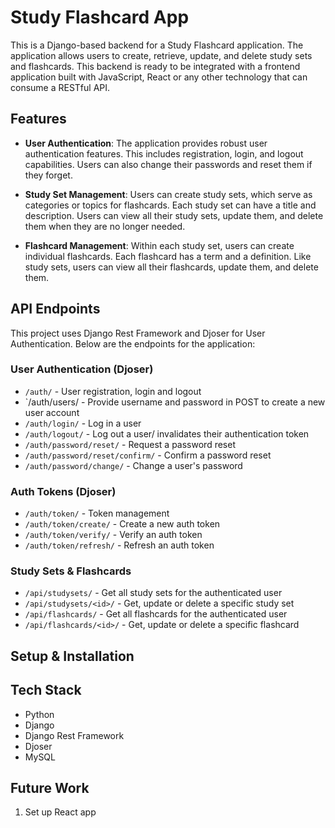 # Study Flashcard App

This is a Django-based backend for a Study Flashcard application. The application allows users to create, retrieve, update, and delete study sets and flashcards. This backend is ready to be integrated with a frontend application built with JavaScript, React or any other technology that can consume a RESTful API.

## Features
- **User Authentication**: The application provides robust user authentication features. This includes registration, login, and logout capabilities. Users can also change their passwords and reset them if they forget.

- **Study Set Management**: Users can create study sets, which serve as categories or topics for flashcards. Each study set can have a title and description. Users can view all their study sets, update them, and delete them when they are no longer needed.

- **Flashcard Management**: Within each study set, users can create individual flashcards. Each flashcard has a term and a definition. Like study sets, users can view all their flashcards, update them, and delete them.

## API Endpoints

This project uses Django Rest Framework and Djoser for User Authentication. Below are the endpoints for the application:

### User Authentication (Djoser)

- `/auth/` - User registration, login and logout
- `/auth/users/ - Provide username and password in POST to create a new user account
- `/auth/login/` - Log in a user
- `/auth/logout/` - Log out a user/ invalidates their authentication token
- `/auth/password/reset/` - Request a password reset
- `/auth/password/reset/confirm/` - Confirm a password reset
- `/auth/password/change/` - Change a user's password

### Auth Tokens (Djoser)

- `/auth/token/` - Token management
- `/auth/token/create/` - Create a new auth token
- `/auth/token/verify/` - Verify an auth token
- `/auth/token/refresh/` - Refresh an auth token

### Study Sets & Flashcards

- `/api/studysets/` - Get all study sets for the authenticated user
- `/api/studysets/<id>/` - Get, update or delete a specific study set
- `/api/flashcards/` - Get all flashcards for the authenticated user
- `/api/flashcards/<id>/` - Get, update or delete a specific flashcard

## Setup & Installation


## Tech Stack

- Python
- Django
- Django Rest Framework
- Djoser
- MySQL

## Future Work
1. Set up React app